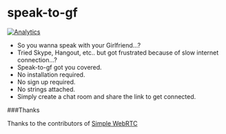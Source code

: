 speak-to-gf
===========
[![Analytics](https://ga-beacon.appspot.com/UA-49733896-1/speak-to-gf/readme)](https://github.com/igrigorik/ga-beacon)
* So you wanna speak with your Girlfriend...?
* Tried Skype, Hangout, etc.. but got frustrated because of slow internet connection...?
* Speak-to-gf got you covered.
* No installation required.
* No sign up required.
* No strings attached.
* Simply create a chat room and share the link to get connected.

###Thanks

Thanks to the contributors of [Simple WebRTC](http://simplewebrtc.com/)

